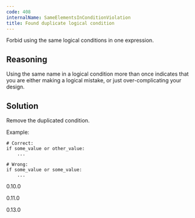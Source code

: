 ```yaml
---
code: 408
internalName: SameElementsInConditionViolation
title: Found duplicate logical condition
---
```


Forbid using the same logical conditions in one expression.

## Reasoning
Using the same name in a logical condition more than once indicates
that you are either making a logical mistake, or just
over-complicating your design.

## Solution
Remove the duplicated condition.

Example:

    # Correct:
    if some_value or other_value:
        ...
    
    # Wrong:
    if some_value or some_value:
        ...

<div class="versionadded">

0.10.0

</div>

<div class="versionchanged">

0.11.0

</div>

<div class="versionchanged">

0.13.0

</div>